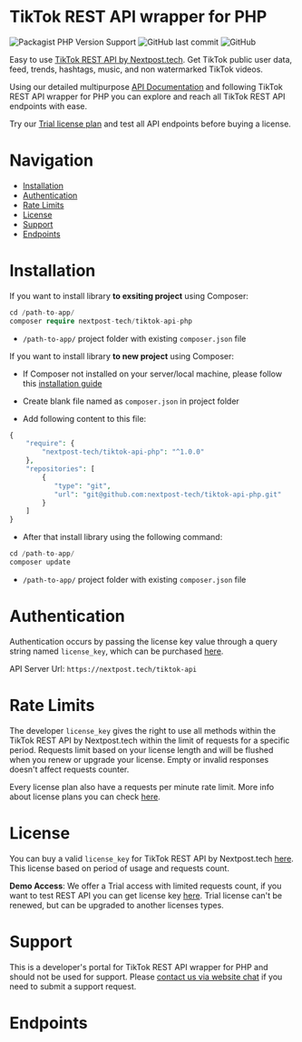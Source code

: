 # TikTok REST API wrapper for PHP

![Packagist PHP Version Support](https://img.shields.io/packagist/php-v/nextpost-tech/tiktok-api-php)
![GitHub last commit](https://img.shields.io/github/last-commit/nextpost-tech/tiktok-api-php)
![GitHub](https://img.shields.io/github/license/nextpost-tech/tiktok-api-php)

Easy to use [TikTok REST API by Nextpost.tech](https://nextpost.tech/downloads/tiktok-rest-api/). Get TikTok public user data, feed, trends, hashtags, music, and non watermarked TikTok videos.

Using our detailed multipurpose [API Documentation](https://nextpost.tech/tiktok-rest-api-documentation/) and following TikTok REST API wrapper for PHP you can explore and reach all TikTok REST API endpoints with ease. 

Try our [Trial license plan](https://nextpost.tech/downloads/tiktok-rest-api/) and test all API endpoints before buying a license.

# Navigation

- [Installation](#installation)
- [Authentication](#authentication)
- [Rate Limits](#rate-limits)
- [License](#license)
- [Support](#support)
- [Endpoints](#endpoints)

# Installation

If you want to install library **to exsiting project** using Composer:

```php
cd /path-to-app/
composer require nextpost-tech/tiktok-api-php
```

- `/path-to-app/` project folder with existing `composer.json` file 

If you want to install library **to new project** using Composer:

- If Composer not installed on your server/local machine, please follow this [installation guide](https://www.digitalocean.com/community/tutorials/how-to-install-and-use-composer-on-ubuntu-20-04)

- Create blank file named as `composer.json` in project folder

- Add following content to this file:

```php
{
    "require": {
        "nextpost-tech/tiktok-api-php": "^1.0.0"
    },
    "repositories": [
        {
           "type": "git",
           "url": "git@github.com:nextpost-tech/tiktok-api-php.git"
        }
    ]
}
```

- After that install library using the following command:

```php
cd /path-to-app/
composer update
```

- `/path-to-app/` project folder with existing `composer.json` file 

# Authentication

Authentication occurs by passing the license key value through a query string named `license_key`, which can be purchased [here](https://nextpost.tech/downloads/tiktok-rest-api/).

API Server Url: `https://nextpost.tech/tiktok-api`

# Rate Limits

The developer `license_key` gives the right to use all methods within the TikTok REST API by Nextpost.tech within the limit of requests for a specific period. Requests limit based on your license length and will be flushed when you renew or upgrade your license. Empty or invalid responses doesn't affect requests counter.

Every license plan also have a requests per minute rate limit. More info about license plans you can check [here](https://nextpost.tech/downloads/tiktok-rest-api/).

# License

You can buy a valid `license_key` for TikTok REST API by Nextpost.tech [here](https://nextpost.tech/downloads/tiktok-rest-api/). This license based on period of usage and requests count.

**Demo Access**: We offer a Trial access with limited requests count, if you want to test REST API you can get license key [here](https://nextpost.tech/downloads/tiktok-rest-api/). Trial license can't be renewed, but can be upgraded to another licenses types.

# Support

This is a developer's portal for TikTok REST API wrapper for PHP and should not be used for support. Please [contact us via website chat](https://nextpost.tech/#chatraChatExpanded) if you need to submit a support request.

# Endpoints


